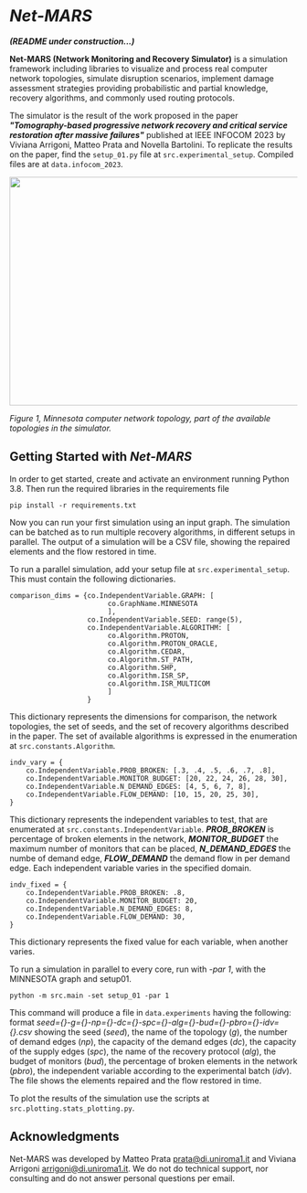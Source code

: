 # *Net-MARS* 

***(README under construction...)***

**Net-MARS (Network Monitoring and Recovery Simulator)** is a simulation 
framework including libraries to visualize and process real computer 
network topologies, simulate disruption scenarios, implement damage 
assessment strategies providing probabilistic and partial knowledge, 
recovery algorithms, and commonly used routing protocols.

The simulator is the result of the work proposed in the paper ***"Tomography-based progressive network recovery
and critical service restoration after massive failures"*** published at IEEE INFOCOM 2023 by Viviana Arrigoni,
Matteo Prata and Novella Bartolini. To replicate the results on the paper, find the ```setup_01.py``` file at ```src.experimental_setup```. 
Compiled files are at ```data.infocom_2023```.

<image width=700 height=400 src="data/git-images/topology-minnesota.PNG"/>


_Figure 1, Minnesota computer network topology, part of the available topologies in the simulator._

## Getting Started with *Net-MARS*
In order to get started, create and activate an environment running 
Python 3.8. Then run the required libraries in the requirements file

```pip install -r requirements.txt ```

Now you can run your first simulation using an input graph. The simulation 
can be batched as to run multiple recovery algorithms, in different setups 
in parallel. The output of a simulation will be a CSV file, showing the repaired elements and the flow restored in time.

To run a parallel simulation, add your setup file at ```src.experimental_setup```. 
This must contain the following dictionaries. 

```
comparison_dims = {co.IndependentVariable.GRAPH: [
                        co.GraphName.MINNESOTA
                        ],
                   co.IndependentVariable.SEED: range(5),
                   co.IndependentVariable.ALGORITHM: [
                        co.Algorithm.PROTON,
                        co.Algorithm.PROTON_ORACLE,
                        co.Algorithm.CEDAR,
                        co.Algorithm.ST_PATH,
                        co.Algorithm.SHP,
                        co.Algorithm.ISR_SP,
                        co.Algorithm.ISR_MULTICOM
                        ]
                   }
```

This dictionary represents the dimensions for comparison, the network topologies, the set of seeds, 
and the set of recovery algorithms described in the paper. The set of available algorithms 
is expressed in the enumeration at ```src.constants.Algorithm```.

```
indv_vary = {
    co.IndependentVariable.PROB_BROKEN: [.3, .4, .5, .6, .7, .8],
    co.IndependentVariable.MONITOR_BUDGET: [20, 22, 24, 26, 28, 30],
    co.IndependentVariable.N_DEMAND_EDGES: [4, 5, 6, 7, 8],
    co.IndependentVariable.FLOW_DEMAND: [10, 15, 20, 25, 30],
}
```

This dictionary represents the independent variables to test, that are enumerated at 
```src.constants.IndependentVariable```. ***PROB_BROKEN*** is percentage of broken elements 
in the network, ***MONITOR_BUDGET*** the maximum number of monitors that can be placed,
***N_DEMAND_EDGES*** the numbe of demand edge, ***FLOW_DEMAND*** the demand flow in per demand edge.
Each independent variable varies in the specified domain.

```
indv_fixed = {
    co.IndependentVariable.PROB_BROKEN: .8,
    co.IndependentVariable.MONITOR_BUDGET: 20,
    co.IndependentVariable.N_DEMAND_EDGES: 8,
    co.IndependentVariable.FLOW_DEMAND: 30,
}
```

This dictionary represents the fixed value for each variable, when another varies.

To run a simulation in parallel to every core, run with _-par 1_, with the MINNESOTA graph and setup01.
``` 
python -m src.main -set setup_01 -par 1
```

This command will produce a file in ```data.experiments``` having the following: format 
_seed={}-g={}-np={}-dc={}-spc={}-alg={}-bud={}-pbro={}-idv={}.csv_ showing the seed (_seed_), the name of the topology (_g_), 
the number of demand edges (_np_), the capacity of the demand edges (_dc_), the capacity of the supply edges (_spc_), the name of the 
recovery protocol (_alg_), the budget of monitors (_bud_), the percentage of broken elements in the network (_pbro_), the independent 
variable according to the experimental batch (_idv_). The file shows the elements repaired and the flow restored in time.

To plot the results of the simulation use the scripts at ```src.plotting.stats_plotting.py```.


## Acknowledgments
Net-MARS was developed by Matteo Prata [prata@di.uniroma1.it](mailto:prata@di.uniroma1.it) and Viviana Arrigoni [arrigoni@di.uniroma1.it](mailto:arrigoni@di.uniroma1.it). We do not do technical support, nor consulting and do not answer personal questions per email. 
